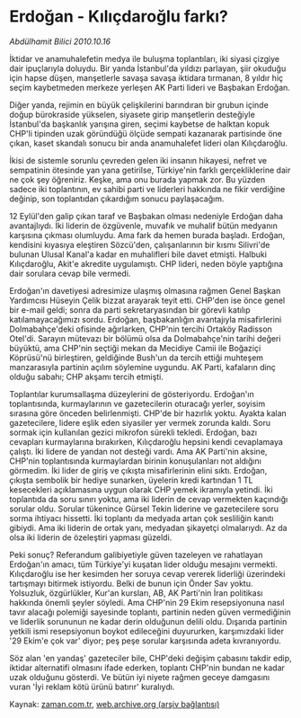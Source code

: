 # Erdoğan - Kılıçdaroğlu farkı?

*Abdülhamit Bilici 2010.10.16*

<td class="columnist-detail">
<p>İktidar ve anamuhalefetin medya ile buluşma toplantıları, iki siyasi çizgiye dair ipuçlarıyla doluydu. Bir yanda İstanbul'da yıldızı parlayan, şiir okuduğu için hapse düşen, manşetlerle savaşa savaşa iktidara tırmanan, 8 yıldır hiç seçim kaybetmeden merkeze yerleşen AK Parti lideri ve Başbakan Erdoğan.</p>
<p>
<div id="haberMetinDiv">
<p>Diğer yanda, rejimin en büyük çelişkilerini barındıran bir grubun içinde doğup bürokraside yükselen, siyasete girip manşetlerin desteğiyle İstanbul'da başkanlık yarışına giren, seçimi kaybetse de halktan kopuk CHP'li tipinden uzak göründüğü ölçüde sempati kazanarak partisinde öne çıkan, kaset skandalı sonucu bir anda anamuhalefet lideri olan Kılıçdaroğlu.
<p>İkisi de sistemle sorunlu çevreden gelen iki insanın hikayesi, nefret ve sempatinin ötesinde yan yana getirilse, Türkiye'nin farklı gerçekliklerine dair ne çok şey öğreniriz. Keşke, ama onu burada yapmak zor. Bu yüzden sadece iki toplantının, ev sahibi parti ve liderleri hakkında ne fikir verdiğine değinip, son toplantıdan çıkardığım sonucu paylaşacağım.
<p>12 Eylül'den galip çıkan taraf ve Başbakan olması nedeniyle Erdoğan daha avantajlıydı. İki liderin de özgüvenle, muvafık ve muhalif bütün medyanın karşısına çıkması olumluydu. Ama fark da hemen burada başladı. Erdoğan, kendisini kıyasıya eleştiren Sözcü'den, çalışanlarının bir kısmı Silivri'de bulunan Ulusal Kanal'a kadar en muhalifleri bile davet etmişti. Halbuki Kılıçdaroğlu, Akit'e akredite uygulamıştı. CHP lideri, neden böyle yaptığına dair sorulara cevap bile vermedi.
<p>Erdoğan'ın davetiyesi adresimize ulaşmış olmasına rağmen Genel Başkan Yardımcısı Hüseyin Çelik bizzat arayarak teyit etti. CHP'den ise önce genel bir e-mail geldi; sonra da parti sekretaryasından bir görevli katılıp katılamayacağımızı sordu. Erdoğan, başbakanlığın avantajıyla misafirlerini Dolmabahçe'deki ofisinde ağırlarken, CHP'nin tercihi Ortaköy Radisson Otel'di. Sarayın mütevazı bir bölümü olsa da Dolmabahçe'nin tarihi değeri büyüktü, ama CHP'nin seçtiği mekan da Mecidiye Camii ile Boğaziçi Köprüsü'nü birleştiren, geldiğinde Bush'un da tercih ettiği muhteşem manzarasıyla partinin açılım söylemine uygundu. AK Parti, kafaların dinç olduğu sabahı; CHP akşamı tercih etmişti.
<p>Toplantılar kurumsallaşma düzeylerini de gösteriyordu. Erdoğan'ın toplantısında, kurmaylarının ve gazetecilerin oturacağı yerler, soyisim sırasına göre önceden belirlenmişti. CHP'de bir hazırlık yoktu. Ayakta kalan gazetecilere, lidere eşlik eden siyasiler yer vermek zorunda kaldı. Soru sormak için kullanılan gezici mikrofon sürekli tekledi. Erdoğan, bazı cevapları kurmaylarına bırakırken, Kılıçdaroğlu hepsini kendi cevaplamaya çalıştı. İki lidere de yandan not desteği vardı. Ama AK Parti'nin aksine, CHP'nin toplantısında kurmaylardan birinin konuşulanları not aldığını görmedim. İki lider de giriş ve çıkışta misafirlerinin elini sıktı. Erdoğan, çıkışta sembolik bir hediye sunarken, üyelerin kredi kartından 1 TL kesecekleri açıklamasına uygun olarak CHP yemek ikramıyla yetindi. İki toplantıda da soru sınırı yoktu, ama iki liderin de cevap vermekten kaçındığı sorular oldu. Sorular tükenince Gürsel Tekin liderine ve gazetecilere soru sorma ihtiyacı hissetti. İki toplantı da medyada artan çok sesliliğin kanıtı gibiydi. Ama iki liderin de ortak yanı, medyadan şikayetçi olmalarıydı. Az da olsa iki liderin de özeleştiri yapması güzeldi.
<p>Peki sonuç? Referandum galibiyetiyle güven tazeleyen ve rahatlayan Erdoğan'ın amacı, tüm Türkiye'yi kuşatan lider olduğu mesajını vermekti. Kılıçdaroğlu ise her kesimden her soruya cevap vererek liderliği üzerindeki tartışmayı bitirmek istiyordu. Belki de bunun için Önder Sav yoktu. Yolsuzluk, özgürlükler, Kur'an kursları, AB, AK Parti'nin İran politikası hakkında önemli şeyler söyledi. Ama CHP'nin 29 Ekim resepsiyonuna nasıl tavır alacağı polemiği sayesinde toplantı, partinin neden güven vermediğinin ve liderlik sorununun ne kadar derin olduğunun delili oldu. Dışarıda partinin yetkili ismi resepsiyonun boykot edileceğini duyururken, karşımızdaki lider '29 Ekim'e çok var' diyor; peş peşe sorular karşısında adeta kıvranıyordu.
<p>Söz alan 'en yandaş' gazeteciler bile, CHP'deki değişim çabasını takdir edip, iktidar alternatifi olmasını ifade ederken, toplantı CHP'nin bundan ne kadar uzak olduğunu gösterdi. Ve bütün iyi niyete rağmen geceye damgasını vuran 'İyi reklam kötü ürünü batırır' kuralıydı.</p></p></p></p></p></p></p></div>
</p>
<a href="http://web.archive.org/web/20101224220756/mailto:a.bilici@zaman.com.tr">
</a></td>

Kaynak: [zaman.com.tr](http://zaman.com.tr/yazar.do?yazino=1040848), [web.archive.org (arşiv bağlantısı)](http://web.archive.org/web/20101224220756/http://zaman.com.tr/yazar.do?yazino=1040848)
